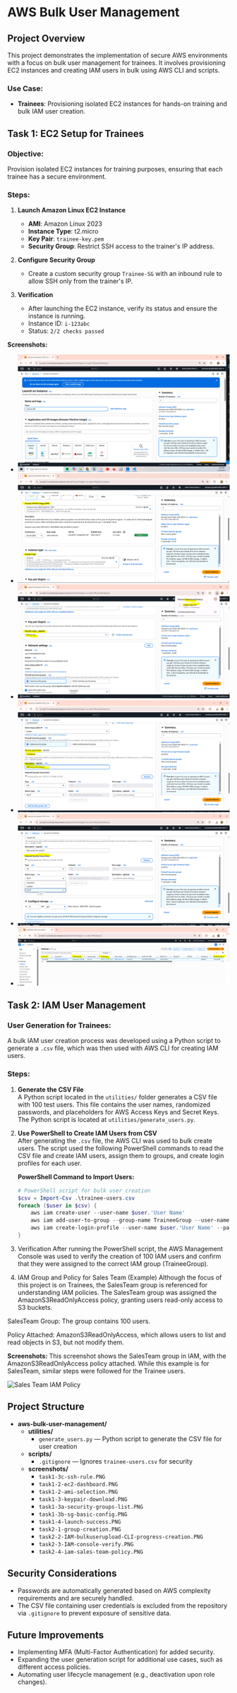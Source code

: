 # AWS Bulk User Management

## Project Overview
This project demonstrates the implementation of secure AWS environments with a focus on bulk user management for trainees. It involves provisioning EC2 instances and creating IAM users in bulk using AWS CLI and scripts.

### Use Case:
- **Trainees**: Provisioning isolated EC2 instances for hands-on training and bulk IAM user creation.

## Task 1: EC2 Setup for Trainees

### Objective:
Provision isolated EC2 instances for training purposes, ensuring that each trainee has a secure environment.

### Steps:
1. **Launch Amazon Linux EC2 Instance**
   - **AMI**: Amazon Linux 2023  
   - **Instance Type**: t2.micro  
   - **Key Pair**: `trainee-key.pem`  
   - **Security Group**: Restrict SSH access to the trainer's IP address.

2. **Configure Security Group**
   - Create a custom security group `Trainee-SG` with an inbound rule to allow SSH only from the trainer's IP.

3. **Verification**
   - After launching the EC2 instance, verify its status and ensure the instance is running.
   - Instance ID: `i-123abc`  
   - Status: `2/2 checks passed`

**Screenshots:**
- ![EC2 Dashboard](https://github.com/Sabin-Rana/aws-bulk-user-management/blob/main/Screenshots/task1-1-ec2-dashboard.PNG?raw=true)
- ![AMI Selection](Screenshots/task1-2-ami-selection.PNG)
- ![Key Pair Download](https://github.com/Sabin-Rana/aws-bulk-user-management/blob/main/Screenshots/task1-3-keypair-download.png?raw=true)
- ![Security Groups List](Screenshots/task1-3a-security-groups-list.PNG)
- ![Security Group Basic Configuration](https://github.com/Sabin-Rana/aws-bulk-user-management/blob/main/Screenshots/task1-3b-sg-basic-config.png.PNG?raw=true)
- ![Launch Success](Screenshots/task1-4-launch-success.PNG)


## Task 2: IAM User Management

### User Generation for Trainees:
A bulk IAM user creation process was developed using a Python script to generate a `.csv` file, which was then used with AWS CLI for creating IAM users.

### Steps:
1. **Generate the CSV File**  
   A Python script located in the `utilities/` folder generates a CSV file with 100 test users. This file contains the user names, randomized passwords, and placeholders for AWS Access Keys and Secret Keys. The Python script is located at `utilities/generate_users.py`.

2. **Use PowerShell to Create IAM Users from CSV**  
   After generating the `.csv` file, the AWS CLI was used to bulk create users. The script used the following PowerShell commands to read the CSV file and create IAM users, assign them to groups, and create login profiles for each user.

   **PowerShell Command to Import Users:**
   ```powershell
   # PowerShell script for bulk user creation
   $csv = Import-Csv .\trainee-users.csv
   foreach ($user in $csv) {
       aws iam create-user --user-name $user.'User Name'
       aws iam add-user-to-group --group-name TraineeGroup --user-name $user.'User Name'
       aws iam create-login-profile --user-name $user.'User Name' --password $user.Password --password-reset-required
   }
3. Verification
After running the PowerShell script, the AWS Management Console was used to verify the creation of 100 IAM users and confirm that they were assigned to the correct IAM group (TraineeGroup).

4. IAM Group and Policy for Sales Team (Example)
Although the focus of this project is on Trainees, the SalesTeam group is referenced for understanding IAM policies. The SalesTeam group was assigned the AmazonS3ReadOnlyAccess policy, granting users read-only access to S3 buckets.

SalesTeam Group: The group contains 100 users.

Policy Attached: AmazonS3ReadOnlyAccess, which allows users to list and read objects in S3, but not modify them.

**Screenshots:**
This screenshot shows the SalesTeam group in IAM, with the AmazonS3ReadOnlyAccess policy attached. While this example is for SalesTeam, similar steps were followed for the Trainee users.

![Sales Team IAM Policy](https://github.com/Sabin-Rana/aws-bulk-user-management/blob/main/Screenshots/task2-4-iam-sales-team-policy.PNG?raw=true)

## Project Structure

- **aws-bulk-user-management/**
  - **utilities/**
    - `generate_users.py`  — Python script to generate the CSV file for user creation
  - **scripts/**
    - `.gitignore`  — Ignores `trainee-users.csv` for security
  - **screenshots/**
    - `task1-3c-ssh-rule.PNG`
    - `task1-2-ec2-dashboard.PNG`
    - `task1-2-ami-selection.PNG`
    - `task1-3-keypair-download.PNG`
    - `task1-3a-security-groups-list.PNG`
    - `task1-3b-sg-basic-config.PNG`
    - `task1-4-launch-success.PNG`
    - `task2-1-group-creation.PNG`
    - `task2-2-IAM-bulkuserupload-CLI-progress-creation.PNG`
    - `task2-3-IAM-console-verify.PNG`
    - `task2-4-iam-sales-team-policy.PNG`

## Security Considerations
- Passwords are automatically generated based on AWS complexity requirements and are securely handled.
- The CSV file containing user credentials is excluded from the repository via `.gitignore` to prevent exposure of sensitive data.

## Future Improvements
- Implementing MFA (Multi-Factor Authentication) for added security.
- Expanding the user generation script for additional use cases, such as different access policies.
- Automating user lifecycle management (e.g., deactivation upon role changes).

